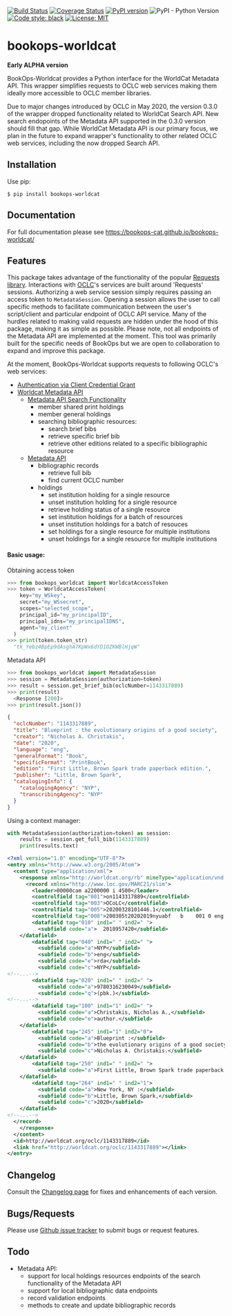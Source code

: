 [![Build Status](https://github.com/BookOps-CAT/bookops-marc/actions/workflows/unit-tests.yaml/badge.svg?branch=master)](https://github.com/BookOps-CAT/bookops-worldcat/actions) [![Coverage Status](https://coveralls.io/repos/github/BookOps-CAT/bookops-worldcat/badge.svg?branch=master)](https://coveralls.io/github/BookOps-CAT/bookops-worldcat?branch=master) [![PyPI version](https://badge.fury.io/py/bookops-worldcat.svg)](https://badge.fury.io/py/bookops-worldcat) ![PyPI - Python Version](https://img.shields.io/pypi/pyversions/bookops-worldcat) [![Code style: black](https://img.shields.io/badge/code%20style-black-000000.svg)](https://github.com/psf/black) [![License: MIT](https://img.shields.io/badge/License-MIT-yellow.svg)](https://opensource.org/licenses/MIT)

# bookops-worldcat
**Early ALPHA version**


BookOps-Worldcat provides a Python interface for the WorldCat Metadata API.
This wrapper simplifies requests to OCLC web services making them ideally more accessible to OCLC member libraries.

Due to major changes introduced by OCLC in May 2020, the version 0.3.0 of the wrapper dropped functionality related to WorldCat Search API. New search endopoints of the Metadata API supported in the 0.3.0 version should fill that gap. While WorldCat Metadata API is our primary focus, we plan in the future to expand wrapper's functionality to other related OCLC web services, including the now dropped Search API.  

## Installation

Use pip:

`$ pip install bookops-worldcat`

## Documentation

For full documentation please see https://bookops-cat.github.io/bookops-worldcat/

## Features

This package takes advantage of the functionality of the popular [Requests library](https://requests.readthedocs.io/en/master/). Interactions with [OCLC](https://www.oclc.org/en/home.html)'s services are built around 'Requests' sessions. Authorizing a web service session simply requires passing an access token to `MetadataSession`. Opening a session allows the user to call specific methods to facilitate communication between the user's script/client and particular endpoint of OCLC API service. Many of the hurdles related to making valid requests are hidden under the hood of this package, making it as simple as possible.
Please note, not all endpoints of the Metadata API are implemented at the moment.  This tool was primarily built for the specific needs of BookOps but we are open to collaboration to expand and improve this package.

At the moment, BookOps-Worldcat supports requests to following OCLC's web services:

+ [Authentication via Client Credential Grant](https://www.oclc.org/developer/develop/authentication/oauth/client-credentials-grant.en.html)
+ [Worldcat Metadata API](https://www.oclc.org/developer/develop/web-services/worldcat-metadata-api.en.html)
    + [Metadata API Search Functionality](https://developer.api.oclc.org/wc-metadata-v1-1)
      + member shared print holdings
      + member general holdings
      + searching bibliographic resources:
        + search brief bibs
        + retrieve specific brief bib
        + retrieve other editions related to a specific bibliographic resource
    + [Metadata API](https://developer.api.oclc.org/wc-metadata)
      + bibliographic records
        + retrieve full bib
        + find current OCLC number
      + holdings
        + set institution holding for a single resource
        + unset institution holding for a single resource
        + retrieve holding status of a single resource
        + set institution holdings for a batch of resources
        + unset institution holdings for a batch of resouces
        + set holdings for a single resource for multiple institutions
        + unset holdings for a single resource for multiple institutions


#### Basic usage:

Obtaining access token
```python
>>> from bookops_worldcat import WorldcatAccessToken
>>> token = WorldcatAccessToken(
    key="my_WSkey",
    secret="my_WSsecret",
    scopes="selected_scope",
    principal_id="my_principalID",
    principal_idns="my_principalIDNS",
    agent="my_client"
  )
>>> print(token.token_str)
  "tk_Yebz4BpEp9dAsghA7KpWx6dYD1OZKWBlHjqW"
```

Metadata API
```python
>>> from bookops_worldcat import MetadataSession
>>> session = MetadataSession(authorization=token)
>>> result = session.get_brief_bib(oclcNumber=1143317889)
>>> print(result)
  <Response [200]>
>>> print(result.json())
```
```json
{
  "oclcNumber": "1143317889",
  "title": "Blueprint : the evolutionary origins of a good society",
  "creator": "Nicholas A. Christakis",
  "date": "2020",
  "language": "eng",
  "generalFormat": "Book",
  "specificFormat": "PrintBook",
  "edition": "First Little, Brown Spark trade paperback edition.",
  "publisher": "Little, Brown Spark",
  "catalogingInfo": {
    "catalogingAgency": "NYP",
    "transcribingAgency": "NYP"
  }
}
```

Using a context manager:
```python
with MetadataSession(authorization=token) as session:
    results = session.get_full_bib(1143317889)
    print(results.text)
```
```xml
<?xml version="1.0" encoding="UTF-8"?>
<entry xmlns="http://www.w3.org/2005/Atom">
  <content type="application/xml">
    <response xmlns="http://worldcat.org/rb" mimeType="application/vnd.oclc.marc21+xml">
      <record xmlns="http://www.loc.gov/MARC21/slim">
        <leader>00000cam a2200000 i 4500</leader>
        <controlfield tag="001">on1143317889</controlfield>
        <controlfield tag="003">OCoLC</controlfield>
        <controlfield tag="005">20200328101446.1</controlfield>
        <controlfield tag="008">200305t20202019nyuabf   b    001 0 eng c</controlfield>
        <datafield tag="010" ind1=" " ind2=" ">
          <subfield code="a">  2018957420</subfield>
    </datafield>
        <datafield tag="040" ind1=" " ind2=" ">
          <subfield code="a">NYP</subfield>
          <subfield code="b">eng</subfield>
          <subfield code="e">rda</subfield>
          <subfield code="c">NYP</subfield>
<!--...-->
        <datafield tag="020" ind1=" " ind2=" ">
          <subfield code="a">9780316230049</subfield>
          <subfield code="q">(pbk.)</subfield>
<!--...-->
        <datafield tag="100" ind1="1" ind2=" ">
          <subfield code="a">Christakis, Nicholas A.,</subfield>
          <subfield code="e">author.</subfield>
    </datafield>
        <datafield tag="245" ind1="1" ind2="0">
          <subfield code="a">Blueprint :</subfield>
          <subfield code="b">the evolutionary origins of a good society /</subfield>
          <subfield code="c">Nicholas A. Christakis.</subfield>
    </datafield>
        <datafield tag="250" ind1=" " ind2=" ">
          <subfield code="a">First Little, Brown Spark trade paperback edition.</subfield>
    </datafield>
        <datafield tag="264" ind1=" " ind2="1">
          <subfield code="a">New York, NY :</subfield>
          <subfield code="b">Little, Brown Spark,</subfield>
          <subfield code="c">2020</subfield>
    </datafield>
<!--...-->
  </record>
    </response>
  </content>
  <id>http://worldcat.org/oclc/1143317889</id>
  <link href="http://worldcat.org/oclc/1143317889"></link>
</entry>
```

## Changelog

Consult the [Changelog page](https://bookops-cat.github.io/bookops-worldcat/latest/changelog/) for fixes and enhancements of each version.

## Bugs/Requests

Please use [Github issue tracker](https://github.com/BookOps-CAT/bookops-worldcat/issues) to submit bugs or request features.

## Todo

+ Metadata API:
  + support for local holdings resources endpoints of the search functionality of the Metadata API
  + support for local bibliographic data endpoints
  + record validation endpoints
  + methods to create and update bibliographic records
